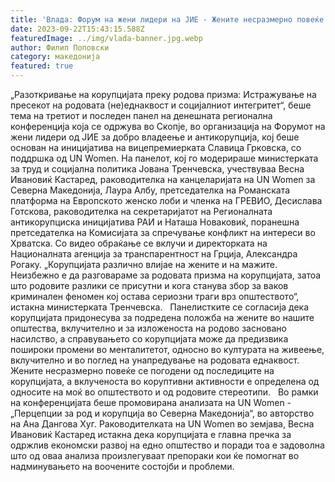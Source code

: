 ```yaml
---
title: 'Влада: Форум на жени лидери на ЈИЕ - Жените несразмерно повеќе се погодени од корупцијата - 22 СЕПТЕМВРИ 2023'
date: 2023-09-22T15:43:15.588Z
featuredImage: ../img/vlada-banner.jpg.webp
author: Филип Поповски
category: македонија
featured: true
---
```

„Разоткривање на корупцијата преку родова призма: Истражување на пресекот на родовата (не)еднаквост и социјалниот интегритет“, беше тема на третиот и последен панел на денешната регионална конференција која се одржува во Скопје, во организација на Форумот на жени лидери од ЈИЕ за добро владеење и антикорупција, кој беше основан на иницијатива на вицепремиерката Славица Грковска, со поддршка од UN Women.
На панелот, кој го модерираше министерката за труд и социјална политика Јована Тренчевска, учествуваа Весна Ивановиќ Кастаред, раководителка на канцеларијата на UN Women за Северна Македонија, Лаура Албу, претседателка на Романската платформа на Европското женско лоби и членка на ГРЕВИО, Десислава Готскова, раководителка на секретаријатот на Регионалната антикорупциска иницијатива РАИ и Наташа Новаковиќ, поранешна претседателка на Комисијата за спречување конфликт на интереси во Хрватска. Со видео обраќање се вклучи и директорката на Националната агенција за транспарентност на Грција, Александра Рогаку.
„Корупцијата различно влијае на жените и на мажите. Неизбежно е да разговараме за родовата призма на корупцијата, затоа што родовите разлики се присутни и кога станува збор за ваков криминален феномен кој остава сериозни траги врз општеството“, истакна министерката Тренчевска.
 
Панелистките се согласија дека корупцијата придонесува за подредена положба на жените во нашите општества, вклучително и за изложеноста на родово засновано насилство, а справувањето со корупцијата може да предизвика пошироки промени во менталитетот, односно во културата на живеење, вклучително и во поглед на унапредување на родовата еднаквост. Жените несразмерно повеќе се погодени од последиците на корупцијата, а вклученоста во коруптивни активности е определена од односите на моќ во општеството и од родовите стереотипи.
 
Во рамки на конференцијата беше промовирана анализата на UN Women - „Перцепции за род и корупција во Северна Македонија“, во авторство на Ана Дангова Хуг. Раководителката на UN Women во земјава, Весна Ивановиќ Кастаред истакна дека корупцијата е главна пречка за одржлив економски развој на едно општество и поради тоа е задоволна што од оваа анализа произлегуваат препораки кои ќе помогнат во надминувањето на воочените состојби и проблеми.
